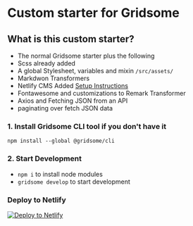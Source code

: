 # Custom starter for Gridsome

## What is this custom starter?

- The normal Gridsome starter plus the following
- Scss already added
- A global Stylesheet, variables and mixin `/src/assets/`
- Markdwon Transformers
- Netlify CMS Added [Setup Instructions](https://gridsome.org/docs/guide-netlify-cms#5-netlify-cms-authentication-with-github)
- Fontawesome and customizations to Remark Transformer
- Axios and Fetching JSON from an API
- paginating over fetch JSON data

### 1. Install Gridsome CLI tool if you don't have it

`npm install --global @gridsome/cli`

### 2. Start Development

- `npm i` to install node modules
- `gridsome develop` to start development

### Deploy to Netlify

[![Deploy to Netlify](https://www.netlify.com/img/deploy/button.svg)](https://app.netlify.com/start/deploy?repository=https://github.com/NickStees/gridsome-starter)
